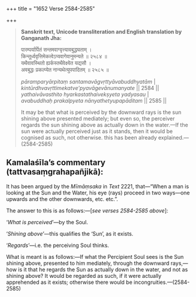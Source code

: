 +++
title = "1652 Verse 2584-2585"

+++
> **Sanskrit text, Unicode transliteration and English translation by Ganganath Jha:** 
>
> पारम्पर्यार्पितं सन्तमवाग्वृत्त्यावबुद्ध्यताम् ।  
> किन्तूर्ध्ववृत्तिमेकत्वेऽप्यवागेवानुमन्यते ॥ २५८४ ॥  
> यथैवावस्थितो ह्यर्कस्तथैवेक्ष्येत यद्यसौ ।  
> अवबुद्धः प्रकल्प्येत नान्यथेत्युपपादितम् ॥ २५८५ ॥ 
>
> *pāramparyārpitaṃ santamavāgvṛttyāvabuddhyatām* \|  
> *kintūrdhvavṛttimekatve'pyavāgevānumanyate* \|\| 2584 \|\|  
> *yathaivāvasthito hyarkastathaivekṣyeta yadyasau* \|  
> *avabuddhaḥ prakalpyeta nānyathetyupapāditam* \|\| 2585 \|\| 
>
> It may be that what is perceived by the downward rays is the sun shining above presented mediately; but even so, the perceiver regards the sun shining above as actually down in the water.—If the sun were actually perceived just as it stands, then it would be cognised as such, not otherwise. this has been already explained.—(2584-2585)



## Kamalaśīla’s commentary (tattvasaṃgrahapañjikā):

It has been argued by the *Mīmāṃsaka* in *Text* 2221, that—“When a man is looking at the Sun and the Water, his eye (rays) proceed in two ways—one upwards and the other downwards, etc. etc.”.

The answer to this is as follows:—[*see verses 2584-2585 above*]:

‘*What is perceived*’—by the Soul.

‘*Shining above*’—this qualifies the ‘Sun’, as it exists.

‘*Regards*’—i.e. the perceiving Soul thinks.

What is meant is as follows:—If what the Percipient Soul sees is the Sun shining above, presented to him mediately, through the downward rays,—how is it that he regards the Sun as actually down in the water, and not as shining above? It would be regarded as such, if it were actually apprehended as it exists; otherwise there would be incongruities.—(2584-2585)


